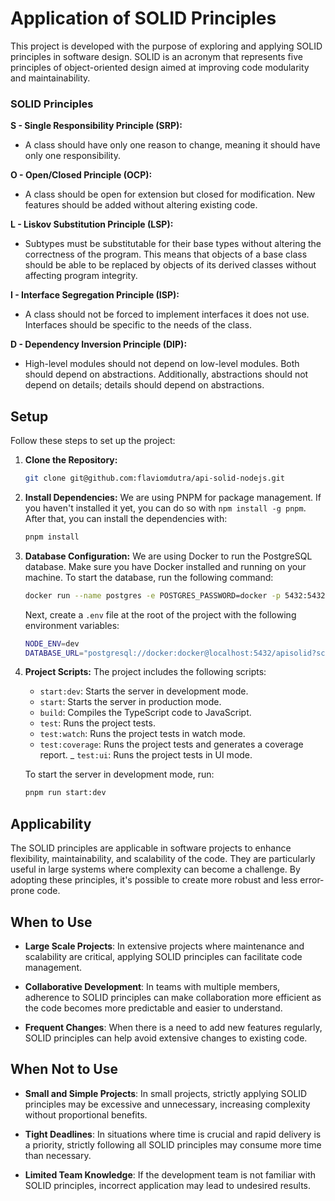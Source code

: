 # Application of SOLID Principles

This project is developed with the purpose of exploring and applying SOLID principles in software design. SOLID is an acronym that represents five principles of object-oriented design aimed at improving code modularity and maintainability.

### SOLID Principles

**S - Single Responsibility Principle (SRP):**
   - A class should have only one reason to change, meaning it should have only one responsibility.

**O - Open/Closed Principle (OCP):**
   - A class should be open for extension but closed for modification. New features should be added without altering existing code.

**L - Liskov Substitution Principle (LSP):**
   - Subtypes must be substitutable for their base types without altering the correctness of the program. This means that objects of a base class should be able to be replaced by objects of its derived classes without affecting program integrity.

**I - Interface Segregation Principle (ISP):**
   - A class should not be forced to implement interfaces it does not use. Interfaces should be specific to the needs of the class.

**D - Dependency Inversion Principle (DIP):**
   - High-level modules should not depend on low-level modules. Both should depend on abstractions. Additionally, abstractions should not depend on details; details should depend on abstractions.

## Setup

Follow these steps to set up the project:

1. **Clone the Repository:**
   ```bash
   git clone git@github.com:flaviomdutra/api-solid-nodejs.git
   ```
2. **Install Dependencies:** We are using PNPM for package management. If you haven't installed it yet, you can do so with `npm install -g pnpm`. After that, you can install the dependencies with:
   ```bash
   pnpm install
   ```
3. **Database Configuration:** We are using Docker to run the PostgreSQL database. Make sure you have Docker installed and running on your machine. To start the database, run the following command:
    ```bash
    docker run --name postgres -e POSTGRES_PASSWORD=docker -p 5432:5432 -d postgres
    ```
    Next, create a `.env` file at the root of the project with the following environment variables:

    ```bash
    NODE_ENV=dev
    DATABASE_URL="postgresql://docker:docker@localhost:5432/apisolid?schema=public"
    ```
4. **Project Scripts:** The project includes the following scripts:

    - `start:dev`: Starts the server in development mode.
    - `start`: Starts the server in production mode.
    - `build`: Compiles the TypeScript code to JavaScript.
    - `test`: Runs the project tests.
    - `test:watch`: Runs the project tests in watch mode.
    - `test:coverage`: Runs the project tests and generates a coverage report.
    _ `test:ui`: Runs the project tests in UI mode.

    To start the server in development mode, run:
    ```bash 
    pnpm run start:dev
    ```

## Applicability

The SOLID principles are applicable in software projects to enhance flexibility, maintainability, and scalability of the code. They are particularly useful in large systems where complexity can become a challenge. By adopting these principles, it's possible to create more robust and less error-prone code.

## When to Use

- **Large Scale Projects**: In extensive projects where maintenance and scalability are critical, applying SOLID principles can facilitate code management.

- **Collaborative Development**: In teams with multiple members, adherence to SOLID principles can make collaboration more efficient as the code becomes more predictable and easier to understand.

- **Frequent Changes**: When there is a need to add new features regularly, SOLID principles can help avoid extensive changes to existing code.

## When Not to Use

- **Small and Simple Projects**: In small projects, strictly applying SOLID principles may be excessive and unnecessary, increasing complexity without proportional benefits.

- **Tight Deadlines**: In situations where time is crucial and rapid delivery is a priority, strictly following all SOLID principles may consume more time than necessary.

- **Limited Team Knowledge**: If the development team is not familiar with SOLID principles, incorrect application may lead to undesired results.